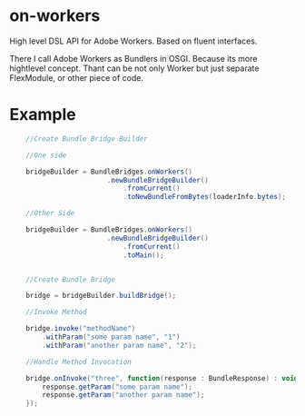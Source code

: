 on-workers
==========

High level DSL API for Adobe Workers. Based on fluent interfaces. 

There I call Adobe Workers as Bundlers in OSGI. Because its more hightlevel concept. Thant can be not only Worker but just separate FlexModule, or other piece of code.

Example
=======

```actionscript
	//Create Bundle Bridge Builder

	//One side

	bridgeBuilder = BundleBridges.onWorkers()
						.newBundleBridgeBuilder()
							.fromCurrent()
							.toNewBundleFromBytes(loaderInfo.bytes);

	//Other Side

	bridgeBuilder = BundleBridges.onWorkers()
						.newBundleBridgeBuilder()
							.fromCurrent()
							.toMain();


	//Create Bundle Bridge

	bridge = bridgeBuilder.buildBridge();

	//Invoke Method

	bridge.invoke("methodName")
		.withParam("some param name", "1")
		.withParam("another param name", "2");

	//Handle Method Invocation

	bridge.onInvoke("three", function(response : BundleResponse) : void{
		response.getParam("some param name");
		response.getParam("another param name");
	});
```